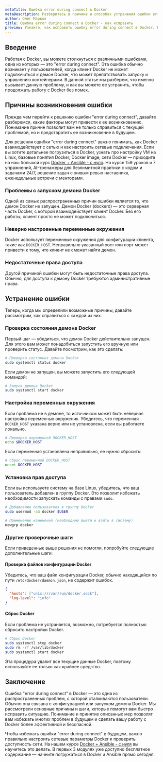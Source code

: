 ```yaml
---
metaTitle: Ошибка error during connect в Docker
metaDescription: Разберитесь в причине и способах устранения ошибки error during connect в Docker. Узнайте, как настроить и устранить проблемы с подключением
author: Олег Марков
title: Ошибка error during connect в Docker - как исправить
preview: Узнайте, как исправить ошибку error during connect в Docker. Разберитесь в возможных причинах и пошаговых решениях для устранения проблем с подключением
---
```


## Введение

Работая с Docker, вы можете столкнуться с различными ошибками, одна из которых — это "error during connect". Эта ошибка обычно возникант у пользователей, когда клиент Docker не может подключиться к демон Docker, что может препятствовать запуску и управлению контейнерами. В данной статье мы разберем, что именно вызывает данную проблему, и как вы можете ее устранить, чтобы продолжать работу с Docker без помех.


## Причины возникновения ошибки

Прежде чем перейти к решению ошибки "error during connect", давайте разберемся, какие факторы могут привести к ее возникновению. Понимание причин позволит вам не только справиться с текущей проблемой, но и предотвратить ее возникновение в будущем.

Для решения ошибки "error during connect" важно понимать, как Docker взаимодействует с сетью и как настроить сетевые подключения. Если вы хотите детальнее погрузиться в Docker, узнать про настройку VM на Linux, базовые понятия Docker, Docker image, сети Docker — приходите на наш большой курс [Docker + Ansible - с нуля](https://purpleschool.ru/course/docker?utm_source=knowledgebase&utm_medium=text&utm_campaign=Oshibka_error_during_connect_v_Docker_-_kak_ispravit). На курсе 159 уроков и 7 упражнений, AI-тренажеры для безлимитной практики с кодом и задачами 24/7, решение задач с живым ревью наставника, еженедельные встречи с менторами.

### Проблемы с запуском демона Docker

Одной из самых распространенных причин ошибки является то, что демон Docker не запущен. Демон Docker (dockerd) — это серверная часть Docker, с которой взаимодействует клиент Docker. Без его работы, клиент просто не может подключиться.

### Неверно настроенные переменные окружения

Docker использует переменные окружения для конфигурации клиента, такие как `DOCKER_HOST`. Неправильно указанный хост или порт может привести к тому, что клиент не сможет найти демон.

### Недостаточные права доступа

Другой причиной ошибки могут быть недостаточные права доступа. Обычно, для доступа к демону Docker требуются административные права.

## Устранение ошибки

Теперь, когда мы определили возможные причины, давайте рассмотрим, как справиться с каждой из них.

### Проверка состояния демона Docker

Первый шаг — убедиться, что демон Docker действительно запущен. Для этого вам может понадобиться запустить его вручную или проверить статус. Давайте посмотрим, как это сделать:

```bash
# Проверка состояния демона Docker
sudo systemctl status docker
```

Если демон не запущен, вы можете запустить его следующей командой:

```bash
# Запуск демона Docker
sudo systemctl start docker
```

### Настройка переменных окружения

Если проблема не в демоне, то источником может быть неверная настройка переменных окружения. Убедитесь, что переменная `DOCKER_HOST` указана верно или не установлена, если вы работаете локально.

```bash
# Проверка переменной DOCKER_HOST
echo $DOCKER_HOST
```

Если переменная установлена неправильно, ее нужно сбросить:

```bash
# Сброс переменной DOCKER_HOST
unset DOCKER_HOST
```

### Установка прав доступа

Если вы используете систему на базе Linux, убедитесь, что ваш пользователь добавлен в группу Docker. Это позволит избежать необходимости запускать команды с правами `sudo`.

```bash
# Добавление пользователя в группу Docker
sudo usermod -aG docker $USER

# Применение изменений (необходимо выйти и войти в систему)
newgrp docker
```

### Другие проверочные шаги

Если приведенные выше решения не помогли, попробуйте следующие дополнительные шаги:

#### Проверка файлов конфигурации Docker

Убедитесь, что ваш файл конфигурации Docker, обычно находящийся по пути `/etc/docker/daemon.json`, не содержит ошибок.

```json
{
  "hosts": ["unix:///var/run/docker.sock"],
  "log-level": "info"
}
```

#### Сброс Docker

Если проблема не устраняется, возможно, потребуется полностью сбросить настройки Docker.

```bash
# Сброс Docker
sudo systemctl stop docker
sudo rm -rf /var/lib/docker
sudo systemctl start docker
```

Эта процедура удалит все текущие данные Docker, поэтому используйте ее только как крайнее средство.

## Заключение

Ошибка "error during connect" в Docker — это одна из распространенных проблем, с которой сталкиваются пользователи. Обычно она связана с конфигурацией или запуском демона Docker. Мы рассмотрели основные причины и шаги, которые помогут вам быстро исправить ситуацию. Понимание и принятие описанных мер позволят вам избежать многих проблем в будущем и сделать вашу работу с Docker более эффективной и безопасной.

Чтобы избежать ошибки "error during connect" в будущем, важно правильно настроить сетевые параметры Docker и проверить доступность сети. На нашем курсе [Docker + Ansible - с нуля](https://purpleschool.ru/course/docker?utm_source=knowledgebase&utm_medium=text&utm_campaign=Oshibka_error_during_connect_v_Docker_-_kak_ispravit) вы научитесь это делать. В первых 3 модулях уже доступно бесплатное содержание — начните погружаться в Docker и Ansible прямо сегодня.
